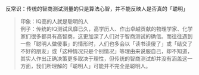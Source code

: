 反常识：传统的智商测试测量的只是算法心智，并不能反映人是否真的「聪明」

>印象：IQ高的人就是聪明的人  
>例子：传统的IQ测试风靡已久，高学历人、作出卓越贡献的物理学家、化学家们很多都具有高智商，这更加深了人们对于智商测试的确信。而往往遇到一些「聪明人做傻事」的情形时，人们也多会以「读书读傻了」或「结交了不好的朋友」或「这种情况只是个别情况」等理由来说服自己，却不知道，其实人作出正确决策更多取决于理性，但传统的智商测试却并没有涵盖这一方面，我们所理解的「聪明人」可能并不完全是聪明人。